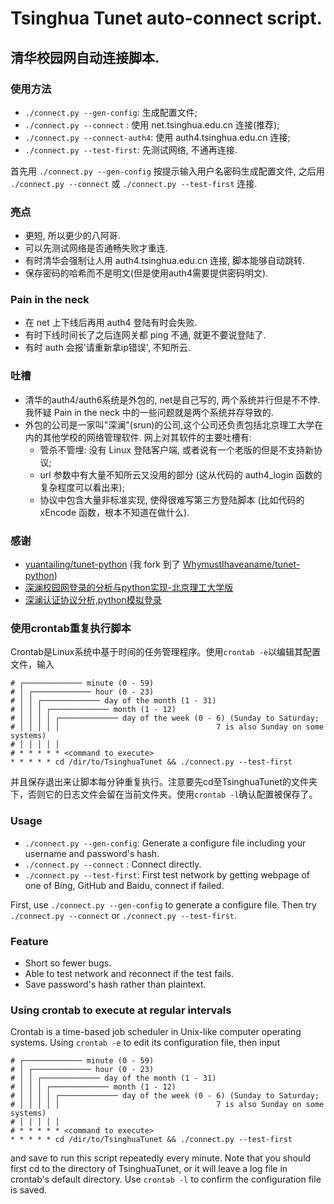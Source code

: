 # Tsinghua Tunet auto-connect script.
## 清华校园网自动连接脚本.

### 使用方法

* `./connect.py --gen-config`: 生成配置文件;
* `./connect.py --connect`   : 使用 net.tsinghua.edu.cn 连接(推荐);
* `./connect.py --connect-auth4`: 使用 auth4.tsinghua.edu.cn 连接;
* `./connect.py --test-first`: 先测试网络, 不通再连接.

首先用 `./connect.py --gen-config` 按提示输入用户名密码生成配置文件, 之后用 `./connect.py --connect` 或 `./connect.py --test-first` 连接.

### 亮点

* 更短, 所以更少的八阿哥.
* 可以先测试网络是否通畅失败才重连.
* 有时清华会强制让人用 auth4.tsinghua.edu.cn 连接, 脚本能够自动跳转.
* 保存密码的哈希而不是明文(但是使用auth4需要提供密码明文).

### Pain in the neck

* 在 net 上下线后再用 auth4 登陆有时会失败.
* 有时下线时间长了之后连网关都 ping 不通, 就更不要说登陆了.
* 有时 auth 会报'请重新拿ip错误', 不知所云.

### 吐槽

* 清华的auth4/auth6系统是外包的, net是自己写的, 两个系统并行但是不不悖. 我怀疑 Pain in the neck 中的一些问题就是两个系统并存导致的.
* 外包的公司是一家叫"深澜"(srun)的公司,这个公司还负责包括北京理工大学在内的其他学校的网络管理软件. 网上对其软件的主要吐槽有:
    * 管杀不管埋: 没有 Linux 登陆客户端, 或者说有一个老版的但是不支持新协议;
    * url 参数中有大量不知所云又没用的部分 (这从代码的 auth4_login 函数的复杂程度可以看出来);
    * 协议中包含大量非标准实现, 使得很难写第三方登陆脚本 (比如代码的 xEncode 函数，根本不知道在做什么).

### 感谢

* [yuantailing/tunet-python](https://github.com/yuantailing/tunet-python) (我 fork 到了 [WhymustIhaveaname/tunet-python](https://github.com/WhymustIhaveaname/tunet-python))
* [深澜校园网登录的分析与python实现-北京理工大学版](https://blog.csdn.net/qq_41797946/article/details/89417722)
* [深澜认证协议分析,python模拟登录](https://zhuanlan.zhihu.com/p/122556315)


### 使用crontab重复执行脚本

Crontab是Linux系统中基于时间的任务管理程序。使用`crontab -e`以编辑其配置文件，输入
```
# ┌───────────── minute (0 - 59)
# │ ┌───────────── hour (0 - 23)
# │ │ ┌───────────── day of the month (1 - 31)
# │ │ │ ┌───────────── month (1 - 12)
# │ │ │ │ ┌───────────── day of the week (0 - 6) (Sunday to Saturday;
# │ │ │ │ │                                   7 is also Sunday on some systems)
# │ │ │ │ │
# * * * * * <command to execute>
* * * * * cd /dir/to/TsinghuaTunet && ./connect.py --test-first
```
并且保存退出来让脚本每分钟重复执行。注意要先cd至TsinghuaTunet的文件夹下，否则它的日志文件会留在当前文件夹。使用`crontab -l`确认配置被保存了。

### Usage

* `./connect.py --gen-config`: Generate a configure file including your username and password's hash.
* `./connect.py --connect`   : Connect directly.
* `./connect.py --test-first`: First test network by getting webpage of one of Bing, GitHub and Baidu, connect if failed.

First, use `./connect.py --gen-config` to generate a configure file. Then try `./connect.py --connect` or `./connect.py --test-first`.

### Feature

* Short so fewer bugs.
* Able to test network and reconnect if the test fails.
* Save password's hash rather than plaintext.

### Using crontab to execute at regular intervals

Crontab is a time-based job scheduler in Unix-like computer operating systems. Using `crontab -e` to edit its configuration file, then input
```
# ┌───────────── minute (0 - 59)
# │ ┌───────────── hour (0 - 23)
# │ │ ┌───────────── day of the month (1 - 31)
# │ │ │ ┌───────────── month (1 - 12)
# │ │ │ │ ┌───────────── day of the week (0 - 6) (Sunday to Saturday;
# │ │ │ │ │                                   7 is also Sunday on some systems)
# │ │ │ │ │
# * * * * * <command to execute>
* * * * * cd /dir/to/TsinghuaTunet && ./connect.py --test-first
```
and save to run this script repeatedly every minute. Note that you should first cd to the directory of TsinghuaTunet, or it will leave a log file in crontab's default directory. Use `crontab -l` to confirm the configuration file is saved.
